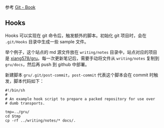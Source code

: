 参考 [Git - Book](https://git-scm.com/book/zh/v2)

## Hooks

Hooks 可以实现在 git 命令后，触发额外的脚本。初始化 git 项目时，会在 `.git/Hooks`  目录中生成一些 sample 文件。

举个例子，这个站点的 md 源文件放在 `writing/notes` 目录中，站点对应的项目是 [xiang578/gru](https://github.com/xiang578/gru)。每一次更新笔记后，需要手动将文件从 `writing/notes` 复制到 `gru/docs`，然后再 push 到 github 中部署。

新建脚本  `gru/.git/post-commit`，`post-commit` 代表这个脚本会在 commit 时触发，脚本代码如下：

```shell
#!/bin/sh
#
# An example hook script to prepare a packed repository for use over
# dumb transports.

tmp=../gru/
cd $tmp
cp -rf ../writing/notes/* docs/.
```